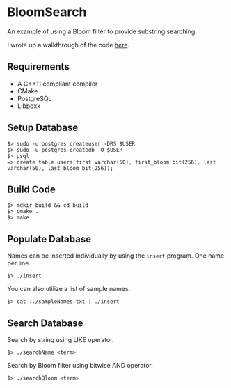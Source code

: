 BloomSearch
===========
An example of using a Bloom filter to provide substring searching.

I wrote up a walkthrough of the code [here](https://borgernet.com/2015/01/05/SubstringSearching.html).

Requirements
------------
* A C++11 compliant compiler
* CMake
* PostgreSQL
* Libpqxx

Setup Database
--------------
	$> sudo -u postgres createuser -DRS $USER
	$> sudo -u postgres createdb -O $USER
	$> psql
	=> create table users(first varchar(50), first_bloom bit(256), last varchar(50), last_bloom bit(256));

Build Code
----------
	$> mdkir build && cd build
	$> cmake ..
	$> make

Populate Database
-----------------
Names can be inserted individually by using the `insert` program. One name per line.

	$> ./insert

You can also utilize a list of sample names.

	$> cat ../sampleNames.txt | ./insert

Search Database
---------------
Search by string using LIKE operator.

	$> ./searchName <term>

Search by Bloom filter using bitwise AND operator.

	$> ./searchBloom <term>
